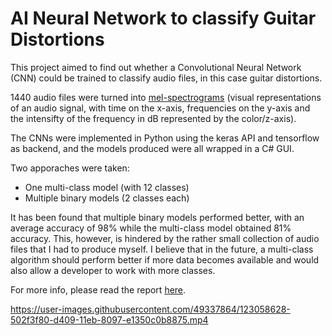 
# AI Neural Network to classify Guitar Distortions

This project aimed to find out whether a Convolutional Neural Network (CNN) could be trained to classify audio files, in this case guitar distortions.

1440 audio files were turned into [mel-spectrograms](https://librosa.org/doc/latest/_images/librosa-feature-melspectrogram-1.png) (visual representations of an audio signal, with time on the x-axis, frequencies on the y-axis and the intensifty of the frequency in dB represented by the color/z-axis).

The CNNs were implemented in Python using the keras API and tensorflow as backend, and the models produced were all wrapped in a C# GUI.

Two apporaches were taken:
* One multi-class model (with 12 classes) 
* Multiple binary models (2 classes each)

It has been found that multiple binary models performed better, with an average accuracy of 98% while the multi-class model obtained 81% accuracy. This, however, is hindered by the rather small collection of audio files that I had to produce myself. I believe that in the future, a multi-class algorithm should perform better if more data becomes available and would also allow a developer to work with more classes.

For more info, please read the report [here](https://github.com/musevarg/AI-NeuralNetwork-Classifying-Guitar-Distortions/blob/main/Docs/report.pdf).



https://user-images.githubusercontent.com/49337864/123058628-502f3f80-d409-11eb-8097-e1350c0b8875.mp4


